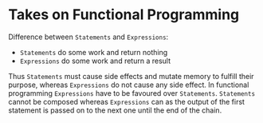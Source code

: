 # Takes on Functional Programming

Difference between `Statements` and `Expressions`:

- `Statements` do some work and return nothing
- `Expressions` do some work and return a result

Thus `Statements` must cause side effects and mutate memory to fulfill their purpose, whereas `Expressions` do not
cause any side effect. In functional programming `Expressions` have to be favoured over `Statements`. `Statements` cannot
be composed whereas `Expressions` can as the output of the first statement is passed on to the next one until the end of
the chain.